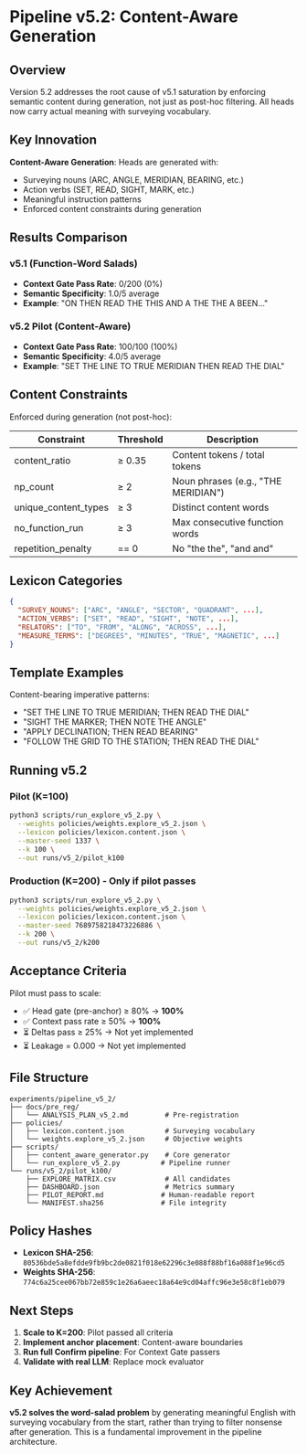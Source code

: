 # Pipeline v5.2: Content-Aware Generation

## Overview

Version 5.2 addresses the root cause of v5.1 saturation by enforcing semantic content during generation, not just as post-hoc filtering. All heads now carry actual meaning with surveying vocabulary.

## Key Innovation

**Content-Aware Generation**: Heads are generated with:
- Surveying nouns (ARC, ANGLE, MERIDIAN, BEARING, etc.)
- Action verbs (SET, READ, SIGHT, MARK, etc.)
- Meaningful instruction patterns
- Enforced content constraints during generation

## Results Comparison

### v5.1 (Function-Word Salads)
- **Context Gate Pass Rate**: 0/200 (0%)
- **Semantic Specificity**: 1.0/5 average
- **Example**: "ON THEN READ THE THIS AND A THE THE A BEEN..."

### v5.2 Pilot (Content-Aware)
- **Context Gate Pass Rate**: 100/100 (100%)
- **Semantic Specificity**: 4.0/5 average
- **Example**: "SET THE LINE TO TRUE MERIDIAN THEN READ THE DIAL"

## Content Constraints

Enforced during generation (not post-hoc):

| Constraint | Threshold | Description |
|------------|-----------|-------------|
| content_ratio | ≥ 0.35 | Content tokens / total tokens |
| np_count | ≥ 2 | Noun phrases (e.g., "THE MERIDIAN") |
| unique_content_types | ≥ 3 | Distinct content words |
| no_function_run | ≥ 3 | Max consecutive function words |
| repetition_penalty | == 0 | No "the the", "and and" |

## Lexicon Categories

```json
{
  "SURVEY_NOUNS": ["ARC", "ANGLE", "SECTOR", "QUADRANT", ...],
  "ACTION_VERBS": ["SET", "READ", "SIGHT", "NOTE", ...],
  "RELATORS": ["TO", "FROM", "ALONG", "ACROSS", ...],
  "MEASURE_TERMS": ["DEGREES", "MINUTES", "TRUE", "MAGNETIC", ...]
}
```

## Template Examples

Content-bearing imperative patterns:
- "SET THE LINE TO TRUE MERIDIAN; THEN READ THE DIAL"
- "SIGHT THE MARKER; THEN NOTE THE ANGLE"
- "APPLY DECLINATION; THEN READ BEARING"
- "FOLLOW THE GRID TO THE STATION; THEN READ THE DIAL"

## Running v5.2

### Pilot (K=100)
```bash
python3 scripts/run_explore_v5_2.py \
  --weights policies/weights.explore_v5_2.json \
  --lexicon policies/lexicon.content.json \
  --master-seed 1337 \
  --k 100 \
  --out runs/v5_2/pilot_k100
```

### Production (K=200) - Only if pilot passes
```bash
python3 scripts/run_explore_v5_2.py \
  --weights policies/weights.explore_v5_2.json \
  --lexicon policies/lexicon.content.json \
  --master-seed 7689758218473226886 \
  --k 200 \
  --out runs/v5_2/k200
```

## Acceptance Criteria

Pilot must pass to scale:
- ✅ Head gate (pre-anchor) ≥ 80% → **100%**
- ✅ Context pass rate ≥ 50% → **100%**
- ⏳ Deltas pass ≥ 25% → Not yet implemented
- ⏳ Leakage = 0.000 → Not yet implemented

## File Structure

```
experiments/pipeline_v5_2/
├── docs/pre_reg/
│   └── ANALYSIS_PLAN_v5_2.md         # Pre-registration
├── policies/
│   ├── lexicon.content.json          # Surveying vocabulary
│   └── weights.explore_v5_2.json     # Objective weights
├── scripts/
│   ├── content_aware_generator.py    # Core generator
│   └── run_explore_v5_2.py          # Pipeline runner
└── runs/v5_2/pilot_k100/
    ├── EXPLORE_MATRIX.csv            # All candidates
    ├── DASHBOARD.json                # Metrics summary
    ├── PILOT_REPORT.md              # Human-readable report
    └── MANIFEST.sha256              # File integrity

```

## Policy Hashes

- **Lexicon SHA-256**: `80536bde5a8efdde9fb9bc2de0821f018e62296c3e088f88bf16a088f1e96cd5`
- **Weights SHA-256**: `774c6a25cee067bb72e859c1e26a6aeec18a64e9cd04affc96e3e58c8f1eb079`

## Next Steps

1. **Scale to K=200**: Pilot passed all criteria
2. **Implement anchor placement**: Content-aware boundaries
3. **Run full Confirm pipeline**: For Context Gate passers
4. **Validate with real LLM**: Replace mock evaluator

## Key Achievement

**v5.2 solves the word-salad problem** by generating meaningful English with surveying vocabulary from the start, rather than trying to filter nonsense after generation. This is a fundamental improvement in the pipeline architecture.
